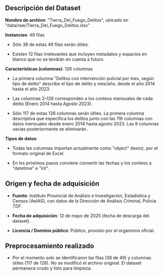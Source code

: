 ## Descripción del Dataset

**Nombre de archivo**: "Tierra_Del_Fuego_Delitos", ubicado en "data/raw/Tierra_Del_Fuego_Delitos.xlsx" 

**Instancias**: 49 filas

- Sólo 38 de estas 49 filas serán útiles.

- Existen 12 filas irrelevantes que incluyen metadatos y espacios en blanco que no se tendrán en cuenta a futuro.

**Características (columnas)**: 126 columnas


- La primera columna "Delitos con intervención policial por mes, según tipo de delito" describe el tipo de delito y mes/año, desde el año 2014 hasta el año 2023.

- Las columnas 2–126 corresponden a los conteos mensuales de cada delito (Enero 2014 hasta Agosto 2023).  

- Sólo 117 de estas 126 columnas serán útiles. La primera columna descriptiva que especifica los delitos junto con las 116 columnas con datos mensuales desde enero 2014 hasta agosto 2023. Las 9 columnas vacías posteriormente se eliminarán.

**Tipos de datos**:  

- Todas las columnas importan actualmente como "object" (texto), por el formato original de Excel.  

- En los próximos pasos conviene convertir las fechas y los conteos a "datetime" e "int".  

## Origen y fecha de adquisición

- **Fuente**: Instituto Provincial de Análisis e Investigación, Estadística y Censos (AeIAS), con datos de la Dirección de Análisis Criminal, Policía TDF.  

- **Fecha de adquisición**: 12 de mayo de 2025 (fecha de descarga del dataset).  

- **Licencia / Dominio público**: Público, provisto por el organismo oficial.  

## Preprocesamiento realizado

- Por el momento solo se identificaron las filas (38 de 49) y columnas útiles (117 de 126). No se modificó el archivo original. El dataset permanece crudo y listo para limpieza.